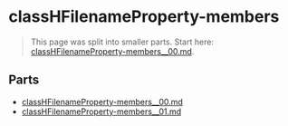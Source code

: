 # classHFilenameProperty-members

> This page was split into smaller parts. Start here: [classHFilenameProperty-members__00.md](classHFilenameProperty-members__00.md).

## Parts

- [classHFilenameProperty-members__00.md](classHFilenameProperty-members__00.md)
- [classHFilenameProperty-members__01.md](classHFilenameProperty-members__01.md)
